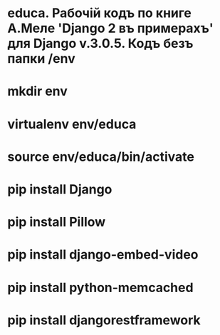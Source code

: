 # educa. Рабочій кодъ по книге А.Меле 'Django 2 въ примерахъ' для Django v.3.0.5. Кодъ безъ папки /env
# mkdir env
# virtualenv env/educa
# source env/educa/bin/activate
# pip install Django
# pip install Pillow
# pip install django-embed-video
# pip install python-memcached
# pip install djangorestframework
